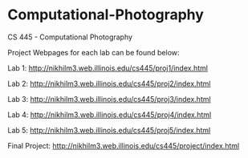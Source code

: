 # Computational-Photography
CS 445 - Computational Photography


Project Webpages for each lab can be found below:

Lab 1: http://nikhilm3.web.illinois.edu/cs445/proj1/index.html

Lab 2: http://nikhilm3.web.illinois.edu/cs445/proj2/index.html

Lab 3: http://nikhilm3.web.illinois.edu/cs445/proj3/index.html

Lab 4: http://nikhilm3.web.illinois.edu/cs445/proj4/index.html

Lab 5: http://nikhilm3.web.illinois.edu/cs445/proj5/index.html

Final Project: http://nikhilm3.web.illinois.edu/cs445/project/index.html
